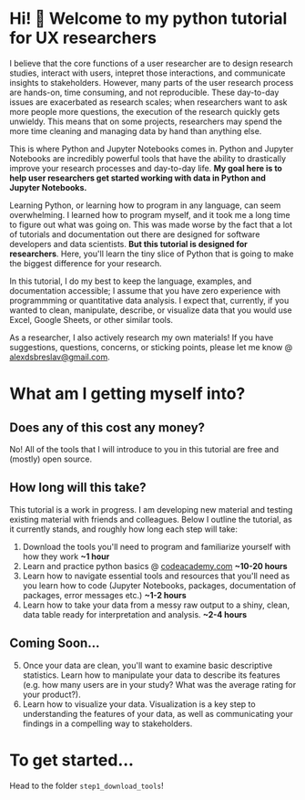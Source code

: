 # Hi! :wave: Welcome to my python tutorial for UX researchers

I believe that the core functions of a user researcher are to design research studies, interact with users, intepret those interactions, and communicate insights to stakeholders. However, many parts of the user research process are hands-on, time consuming, and not reproducible. These day-to-day issues are exacerbated as research scales; when researchers want to ask more people more questions, the execution of the research quickly gets unwieldy. This means that on some projects, researchers may spend the more time cleaning and managing data by hand than anything else.

This is where Python and Jupyter Notebooks comes in. Python and Jupyter Notebooks are incredibly powerful tools that have the ability to drastically improve your research processes and day-to-day life. **My goal here is to help user researchers get started working with data in Python and Jupyter Notebooks.** 

Learning Python, or learning how to program in any language, can seem overwhelming. I learned how to program myself, and it took me a long time to figure out what was going on. This was made worse by the fact that a lot of tutorials and documentation out there are designed for software developers and data scientists. **But this tutorial is designed for researchers**. Here, you'll learn the tiny slice of Python that is going to make the biggest difference for your research. 

In this tutorial, I do my best to keep the language, examples, and documentation accessible; I assume that you have zero experience with programmming or quantitative data analysis. I expect that, currently, if you wanted to clean, manipulate, describe, or visualize data that you would use Excel, Google Sheets, or other similar tools.

As a researcher, I also actively research my own materials! If you have suggestions, questions, concerns, or sticking points, please let me know @ alexdsbreslav@gmail.com.

# What am I getting myself into?
## Does any of this cost any money?
No! All of the tools that I will introduce to you in this tutorial are free and (mostly) open source.
## How long will this take?
This tutorial is a work in progress. I am developing new material and testing existing material with friends and colleagues. Below I outline the tutorial, as it currently stands, and roughly how long each step will take:
1. Download the tools you'll need to program and familiarize yourself with how they work **~1 hour**
2. Learn and practice python basics @ [codeacademy.com](https://www.codecademy.com/learn/learn-python) **~10-20 hours**
3. Learn how to navigate essential tools and resources that you'll need as you learn how to code (Jupyter Notebooks, packages, documentation of packages, error messages etc.) **~1-2 hours**
4. Learn how to take your data from a messy raw output to a shiny, clean, data table ready for interpretation and analysis. **~2-4 hours**
## Coming Soon...
5. Once your data are clean, you'll want to examine basic descriptive statistics. Learn how to manipulate your data to describe its features (e.g. how many users are in your study? What was the average rating for your product?).
6. Learn how to visualize your data. Visualization is a key step to understanding the features of your data, as well as communicating your findings in a compelling way to stakeholders. 

# To get started...
Head to the folder `step1_download_tools`!
